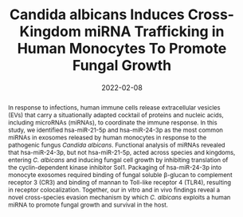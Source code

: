 ---
title: "Candida albicans Induces Cross-Kingdom miRNA Trafficking in Human Monocytes To Promote Fungal Growth"
authors:
- Luke D. Halder
- Svitlana Babych
- Diana I. Palme 
- Elham Mansouri-Ghahnavieh
- Lia Ivanov
- Victory Ashonibare
- Daniela Langenhorst
- Bhupesh Prusty
- Günter Rambach
- Melissa Wich
- Nora Trinks
- Matthew G. Blango
- Daniel Kornitzer
- Ulrich Terpitz
- Cornelia Speth
- Berit Jungnickel
- Niklas Beyersdorf
- Peter F. Zipfel
- Axel A. Brakhage
- Christine Skerka
#author_notes:
#- "Equal contribution"
#- "Equal contribution"
date: "2022-02-08"
doi: "https://doi.org/10.1128/mbio.03563-21"

# Schedule page publish date (NOT publication's date).
publishDate: "2022-02-08"

# Publication type.
# Legend: 0 = Uncategorized; 1 = Conference paper; 2 = Journal article;
# 3 = Preprint / Working Paper; 4 = Report; 5 = Book; 6 = Book section;
# 7 = Thesis; 8 = Patent
publication_types: ["Journal article"]

# Publication name and optional abbreviated publication name.
publication: "mBio, https://doi.org/10.1128/mbio.03563-21"
publication_short: ""

abstract: In response to infections, human immune cells release extracellular vesicles (EVs) that carry a situationally adapted cocktail of proteins and nucleic acids, including microRNAs (miRNAs), to coordinate the immune response. In this study, we identified hsa-miR-21-5p and hsa-miR-24-3p as the most common miRNAs in exosomes released by human monocytes in response to the pathogenic fungus _Candida albicans_. Functional analysis of miRNAs revealed that hsa-miR-24-3p, but not hsa-miR-21-5p, acted across species and kingdoms, entering _C. albicans_ and inducing fungal cell growth by inhibiting translation of the cyclin-dependent kinase inhibitor Sol1. Packaging of hsa-miR-24-3p into monocyte exosomes required binding of fungal soluble β-glucan to complement receptor 3 (CR3) and binding of mannan to Toll-like receptor 4 (TLR4), resulting in receptor colocalization. Together, our in vitro and in vivo findings reveal a novel cross-species evasion mechanism by which _C. albicans_ exploits a human miRNA to promote fungal growth and survival in the host.

# Summary. An optional shortened abstract.
summary: 

tags:
- Source Themes
featured: false

# links:
# - name: ""
#   url: ""
url_pdf: https://doi.org/10.1128/mbio.03563-21
url_code: ''
url_dataset: ''
url_poster: ''
url_project: ''
url_slides: ''
url_source: ''
url_video: ''

# Featured image
# To use, add an image named `featured.jpg/png` to your page's folder. 
#image:
#  caption: 'Image credit: [**Unsplash**](https://unsplash.com/photos/jdD8gXaTZsc)'
#  focal_point: ""
#  preview_only: false

# Associated Projects (optional).
#   Associate this publication with one or more of your projects.
#   Simply enter your project's folder or file name without extension.
#   E.g. `internal-project` references `content/project/internal-project/index.md`.
#   Otherwise, set `projects: []`.
#projects: []

# Slides (optional).
#   Associate this publication with Markdown slides.
#   Simply enter your slide deck's filename without extension.
#   E.g. `slides: "example"` references `content/slides/example/index.md`.
#   Otherwise, set `slides: ""`.
#slides: example
---